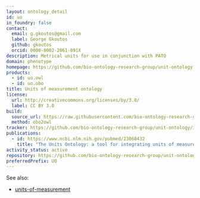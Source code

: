 ```yaml
---
layout: ontology_detail
id: uo
in_foundry: false
contact:
  email: g.gkoutos@gmail.com
  label: George Gkoutos
  github: gkoutos
  orcid: 0000-0002-2061-091X
description: Metrical units for use in conjunction with PATO
domain: phenotype
homepage: https://github.com/bio-ontology-research-group/unit-ontology
products:
  - id: uo.owl
  - id: uo.obo
title: Units of measurement ontology
license:
  url: http://creativecommons.org/licenses/by/3.0/
  label: CC BY 3.0
build:
  source_url: https://raw.githubusercontent.com/bio-ontology-research-group/unit-ontology/master/unit.obo
  method: obo2owl
tracker: https://github.com/bio-ontology-research-group/unit-ontology/issues
publications:
  - id: https://www.ncbi.nlm.nih.gov/pubmed/23060432
    title: "The Units Ontology: a tool for integrating units of measurement in science"
activity_status: active
repository: https://github.com/bio-ontology-research-group/unit-ontology
preferredPrefix: UO
---
```


See also:

 * [units-of-measurement](https://units-of-measurement.org/)
